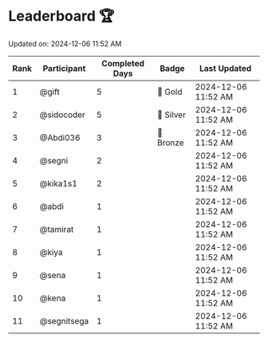# Leaderboard 🏆

Updated on: 2024-12-06 11:52 AM

| Rank | Participant       | Completed Days | Badge      | Last Updated         |
|------|-------------------|----------------|------------|----------------------|
| 1    | @gift             | 5              | 🏅 Gold     | 2024-12-06 11:52 AM |
| 2    | @sidocoder        | 5              | 🥈 Silver   | 2024-12-06 11:52 AM |
| 3    | @Abdi036          | 3              | 🥉 Bronze   | 2024-12-06 11:52 AM |
| 4    | @segni            | 2              |            | 2024-12-06 11:52 AM |
| 5    | @kika1s1          | 2              |            | 2024-12-06 11:52 AM |
| 6    | @abdi             | 1              |            | 2024-12-06 11:52 AM |
| 7    | @tamirat          | 1              |            | 2024-12-06 11:52 AM |
| 8    | @kiya             | 1              |            | 2024-12-06 11:52 AM |
| 9    | @sena             | 1              |            | 2024-12-06 11:52 AM |
| 10   | @kena             | 1              |            | 2024-12-06 11:52 AM |
| 11   | @segnitsega       | 1              |            | 2024-12-06 11:52 AM |

